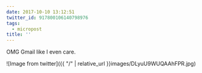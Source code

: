 ```yaml
---
date: 2017-10-10 13:12:51
twitter_id: 917800106140798976
tags:
  - micropost
title: ''
---
```


OMG Gmail like I even care.

![Image from twitter]({{ "/" | relative_url  }}images/DLyuU9WUQAAhFPR.jpg)
